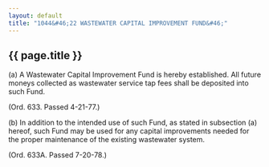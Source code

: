 ```yaml
---
layout: default 
title: "1044&#46;22 WASTEWATER CAPITAL IMPROVEMENT FUND&#46;"
---
```


{{ page.title }}
----------------

​(a) A Wastewater Capital Improvement Fund is hereby established. All
future moneys collected as wastewater service tap fees shall be
deposited into such Fund.

(Ord. 633. Passed 4-21-77.)

​(b) In addition to the intended use of such Fund, as stated in
subsection (a) hereof, such Fund may be used for any capital
improvements needed for the proper maintenance of the existing
wastewater system.

(Ord. 633A. Passed 7-20-78.)
